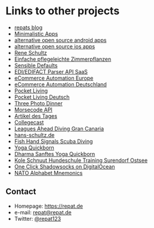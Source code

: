 # Links to other projects

* [repats blog](https://repat.de)
* [Minimalistic Apps](https://minimal-apps.de)
* [alternative open source android apps](https://droid-break.info)
* [alternative open source ios apps](https://ibreak.info)
* [Rene Schultz](https://rpschultz.de)
* [Einfache pflegeleichte Zimmerpflanzen](https://einfache-zimmerpflanzen.de)
* [Sensible Defaults](https://sensible-defaults.com)
* [EDI/EDIFACT Parser API SaaS](https://edi-parser-api.de)
* [eCommerce Automation Europe](https://ecommerce-automation.eu)
* [eCommerce Automation Deutschland](https://ecommerce-automation.de)
* [Pocket Living](https://pocket-living.com)
* [Pocket Living Deutsch](https://pocket-living.de)
* [Three Photo Dinner](https://threephotodinner.com)
* [Morsecode API](http://morsecode-api.de)
* [Artikel des Tages](https://artikel-des-tages.de)
* [Collegecast](http://collegecast.de)
* [Leagues Ahead Diving Gran Canaria](https://leagesdiving.com)
* [hans-schultz.de](https://hans-schultz.de)
* [Fish Hand Signals Scuba Diving](https://fish-hand-signals.de)
* [Yoga Quickborn](https://yoga-quickborn.de)
* [Dharma Sanftes Yoga Quickborn](https://dharma-sanftes-yoga.de)
* [Kole Schnuut Hundeschule Training Surendorf Ostsee](http://koleschnuut.de)
* [One Click Shadowsocks on DigitalOcean](https://oneclickshadowsocks.de)
* [NATO Alphabet Mnemonics](http://nato-alphabet.de)

## Contact
* Homepage: https://repat.de
* e-mail: repat@repat.de
* Twitter: [@repat123](https://twitter.com/repat123 "repat123 on twitter")
